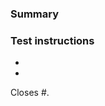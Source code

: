### Summary
<!-- Please describe the changes you made. -->

### Test instructions
<!-- Describe how this pull request can be tested. -->

- 
- 

<!-- Issues that this pull request closes. -->
Closes #.
<!-- Should look like this: `Closes #1, #2, #3.` . -->
